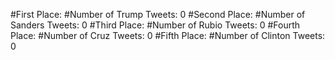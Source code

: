 #First Place: #Number of Trump Tweets: 0
#Second Place: #Number of Sanders Tweets: 0
#Third Place: #Number of Rubio Tweets: 0
#Fourth Place: #Number of Cruz Tweets: 0
#Fifth Place: #Number of Clinton Tweets: 0
